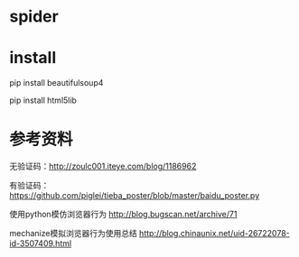 spider
======

install
=======
pip install beautifulsoup4

pip install html5lib	


参考资料
=======
无验证码：http://zoulc001.iteye.com/blog/1186962

有验证码：https://github.com/piglei/tieba_poster/blob/master/baidu_poster.py
	

使用python模仿浏览器行为
http://blog.bugscan.net/archive/71

mechanize模拟浏览器行为使用总结 
http://blog.chinaunix.net/uid-26722078-id-3507409.html


